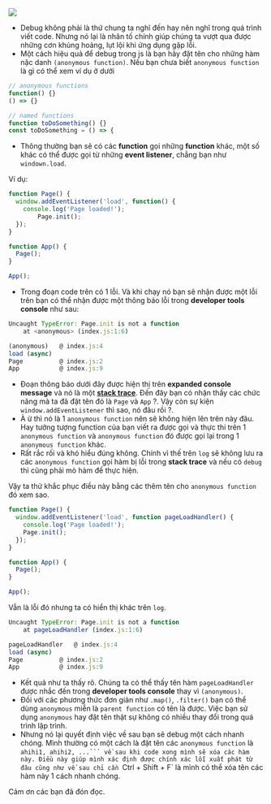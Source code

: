 ![](https://images.viblo.asia/92a76d86-8f41-4c68-8f95-90bf462fae86.jpg)
- Debug không phải là thứ chung ta nghĩ đến hay nên nghĩ trong quá trình viết code. Nhưng nó lại là nhân tố chính giúp chúng ta vượt qua được những cơn khủng hoảng, lụt lội khi ứng dụng gặp lỗi.
- Một cách hiệu quả để debug trong js là bạn hãy đặt tên cho những hàm nặc danh `(anonymous function)`. Nếu bạn chưa biết `anonymous function` là gì có thể xem ví dụ ở dưới
``` js
// anonymous functions
function() {}
() => {}

// named functions
function toDoSomething() {}
const toDoSomething = () => {
```

- Thông thường bạn sẽ có các **function** gọi những **function** khác, một số khác có thể được gọi từ những **event listener**, chẳng bạn như `windown.load`.

Ví dụ:
```js
function Page() {
  window.addEventListener('load', function() {
    console.log('Page loaded!');
        Page.init();
  });
}

function App() {
  Page();
}

App();
```

- Trong đoạn code trên có 1 lỗi. Và khi chạy nó bạn sẽ nhận được một lỗi trên bạn có thể nhận được một thông báo lỗi trong **developer tools console** như sau:
``` js
Uncaught TypeError: Page.init is not a function
    at <anonymous> (index.js:1:6)

(anonymous)   @ index.js:4
load (async)
Page          @ index.js:2
App           @ index.js:9

```
- Đoạn thông báo dưới đây được hiện thị trên **expanded console message** và nó là một **[ stack trace](https://developer.mozilla.org/en-US/docs/Web/API/console#Stack_traces)**. Đến đây bạn có nhận thấy các chức năng mà ta đã đặt tên đó là `Page` và `App` ?. Vậy còn sự kiện `window.addEventListener` thì sao, nó đâu rồi ?.
- À ừ thì nó là 1 `anonymous function` nên sẽ không hiện lên trên này đâu. Hay tưởng tượng function của bạn viết ra được gọi và thực thi trên 1 `anonymous function` và `anonymous function` đó được gọi lại trong 1 `anonymous function` khác. 
- Rất rắc rối và khó hiểu đúng không. Chính vì thế trên `log` sẽ không lưu ra các `anonymous function` gọi hàm bị lỗi trong **stack trace** và nếu có `debug` thì cũng phải mò hàm để thực hiện.

Vậy ta thử khắc phục điều này bằng các thêm tên cho `anonymous function` đó xem sao.
``` js
function Page() {
  window.addEventListener('load', function pageLoadHandler() {
    console.log('Page loaded!');
    Page.init();
  });
}

function App() {
  Page();
}

App();
```

Vẫn là lỗi đó nhưng ta có hiển thị khác trên `log`.
``` js
Uncaught TypeError: Page.init is not a function
    at pageLoadHandler (index.js:1:6)

pageLoadHandler   @ index.js:4
load (async)
Page          @ index.js:2
App           @ index.js:9

```

- Kết quả như ta thấy rõ. Chúng ta có thể thấy tên hàm `pageLoadHandler` được nhắc đến trong **developer tools console** thay vì `(anonymous)`.
- Đối với các phương thức đơn giản như `.map()`, `.filter()` bạn có thể dùng `anonymous` miễn là `parent function` có tên là được. Việc bạn sử dụng `anonymous` hay đặt tên thật sự không có nhiều thay đổi trong quá trình lập trình.
- Nhưng nó lại quyết định việc về sau bạn sẽ debug một cách nhanh chóng. Mình thường có một cách là đặt tên các `anonymous function` là `ahihi1, ahihi2, ...``` về sau khi code xong mình sẽ xóa các hàm này. Điều này giúp mình xác định được chính xác lỗi xuất phát từ đâu cũng như về sau chỉ cần `Ctrl + Shift + F` là mình có thể xóa tên các hàm này 1 cách nhanh chóng.

Cảm ơn các bạn đã đón đọc.